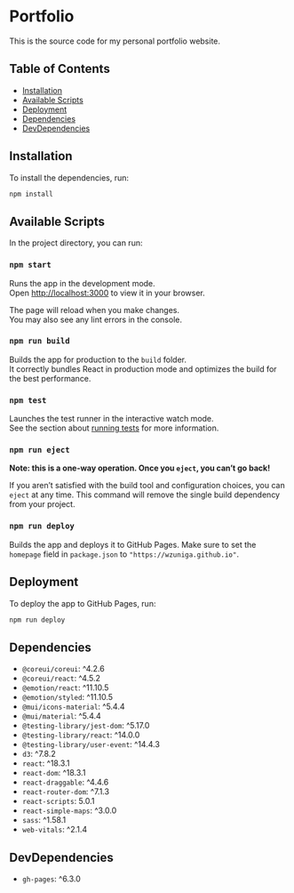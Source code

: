 # Portfolio

This is the source code for my personal portfolio website.

## Table of Contents

- [Installation](#installation)
- [Available Scripts](#available-scripts)
- [Deployment](#deployment)
- [Dependencies](#dependencies)
- [DevDependencies](#devdependencies)

## Installation

To install the dependencies, run:

```sh
npm install
```

## Available Scripts

In the project directory, you can run:

### `npm start`

Runs the app in the development mode.\
Open [http://localhost:3000](http://localhost:3000) to view it in your browser.

The page will reload when you make changes.\
You may also see any lint errors in the console.

### `npm run build`

Builds the app for production to the `build` folder.\
It correctly bundles React in production mode and optimizes the build for the best performance.

### `npm test`

Launches the test runner in the interactive watch mode.\
See the section about [running tests](https://facebook.github.io/create-react-app/docs/running-tests) for more information.

### `npm run eject`

**Note: this is a one-way operation. Once you `eject`, you can’t go back!**

If you aren’t satisfied with the build tool and configuration choices, you can `eject` at any time. This command will remove the single build dependency from your project.

### `npm run deploy`

Builds the app and deploys it to GitHub Pages. Make sure to set the `homepage` field in `package.json` to `"https://wzuniga.github.io"`.

## Deployment

To deploy the app to GitHub Pages, run:

```sh
npm run deploy
```

## Dependencies

- `@coreui/coreui`: ^4.2.6
- `@coreui/react`: ^4.5.2
- `@emotion/react`: ^11.10.5
- `@emotion/styled`: ^11.10.5
- `@mui/icons-material`: ^5.4.4
- `@mui/material`: ^5.4.4
- `@testing-library/jest-dom`: ^5.17.0
- `@testing-library/react`: ^14.0.0
- `@testing-library/user-event`: ^14.4.3
- `d3`: ^7.8.2
- `react`: ^18.3.1
- `react-dom`: ^18.3.1
- `react-draggable`: ^4.4.6
- `react-router-dom`: ^7.1.3
- `react-scripts`: 5.0.1
- `react-simple-maps`: ^3.0.0
- `sass`: ^1.58.1
- `web-vitals`: ^2.1.4

## DevDependencies

- `gh-pages`: ^6.3.0
